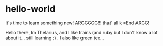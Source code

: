 # hello-world
It's time to learn something new! ARGGGGG!!!
that' all
k
=End ARGG!

Hello there, Im Thelarius, and I like trains (and ruby but I don't know a lot about it... still learning ;) . I also like green tee... 
